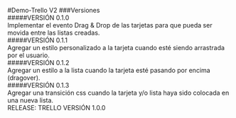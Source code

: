 #Demo-Trello V2
###Versiones  
#####VERSIÓN 0.1.0  
Implementar el evento Drag & Drop de las tarjetas para que pueda ser movida entre las listas creadas.  
#####VERSIÓN 0.1.1  
Agregar un estilo personalizado a la tarjeta cuando esté siendo arrastrada por el usuario.  
#####VERSIÓN 0.1.2  
Agregar un estilo a la lista cuando la tarjeta esté pasando por encima (dragover).  
#####VERSIÓN 0.1.3  
Agregar una transición css cuando la tarjeta y/o lista haya sido colocada en una nueva lista.  
RELEASE: TRELLO VERSIÓN 1.0.0

